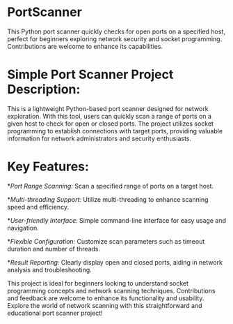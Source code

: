 # PortScanner
This Python port scanner quickly checks for open ports on a specified host, perfect for beginners exploring network security and socket programming. Contributions are welcome to enhance its capabilities.

# Simple Port Scanner Project Description:

This is a lightweight Python-based port scanner designed for network exploration. With this tool, users can quickly scan a range of ports on a given host to check for open or closed ports. The project utilizes socket programming to establish connections with target ports, providing valuable information for network administrators and security enthusiasts.

# Key Features:

*_Port Range Scanning:_ Scan a specified range of ports on a target host.

*_Multi-threading Support:_ Utilize multi-threading to enhance scanning speed and efficiency.

*_User-friendly Interface:_ Simple command-line interface for easy usage and navigation.

*_Flexible Configuration:_ Customize scan parameters such as timeout duration and number of threads.

*_Result Reporting:_ Clearly display open and closed ports, aiding in network analysis and troubleshooting.

This project is ideal for beginners looking to understand socket programming concepts and network scanning techniques. Contributions and feedback are welcome to enhance its functionality and usability. Explore the world of network scanning with this straightforward and educational port scanner project!
